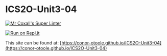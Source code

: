# ICS2O-Unit3-04

[![Mr Coxall's Super Linter](https://github.com/conor-otoole/ICS2O-Unit3-04//workflows/Mr%20Coxall's%20Super%20Linter/badge.svg)](https://github.com/conor-otoole/ICS2O-Unit3-04//actions/)

[![Run on Repl.it](https://repl.it/badge/github/conor-otoole/ICS2O-Unit3-04)](https://repl.it/github/conor-otoole/ICS2O-Unit3-04)

This site can be found at: [https://conor-otoole.github.io/ICS2O-Unit3-04](https://conor-otoole.github.io/ICS2O-Unit3-04)
